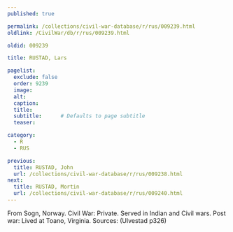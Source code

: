 ```yaml
---
published: true

permalink: /collections/civil-war-database/r/rus/009239.html
oldlink: /CivilWar/db/r/rus/009239.html

oldid: 009239

title: RUSTAD, Lars

pagelist:
  exclude: false
  order: 9239
  image: 
  alt:
  caption:
  title:
  subtitle:      # Defaults to page subtitle
  teaser:

category: 
  - R 
  - RUS

previous:
  title: RUSTAD, John
  url: /collections/civil-war-database/r/rus/009238.html  
next:
  title: RUSTAD, Mortin
  url: /collections/civil-war-database/r/rus/009240.html   
---
```

From Sogn, Norway. Civil War: Private. Served in Indian and Civil wars. Post war: Lived at Toano, Virginia. Sources: (Ulvestad p326)